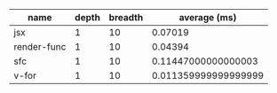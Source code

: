 | name        | depth | breadth | average (ms)         |
| ----------- | ----- | ------- | -------------------- |
| jsx         | 1     | 10      | 0.07019              |
| render-func | 1     | 10      | 0.04394              |
| sfc         | 1     | 10      | 0.11447000000000003  |
| v-for       | 1     | 10      | 0.011359999999999999 |